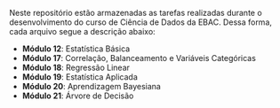 Neste repositório estão armazenadas as tarefas realizadas durante o desenvolvimento do curso de Ciência de Dados da EBAC. Dessa forma, cada arquivo segue a descrição abaixo:

- **Módulo 12**: Estatística Básica
- **Módulo 17**: Correlação, Balanceamento e Variáveis Categóricas
- **Módulo 18**: Regressão Linear
- **Módulo 19**: Estatística Aplicada
- **Módulo 20**: Aprendizagem Bayesiana
- **Módulo 21**: Árvore de Decisão
